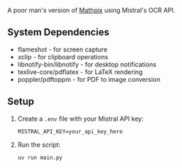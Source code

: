 A poor man's version of [Mathpix](https://mathpix.com/) using Mistral's OCR API.

## System Dependencies

- flameshot - for screen capture
- xclip - for clipboard operations
- libnotify-bin/libnotify - for desktop notifications
- texlive-core/pdflatex - for LaTeX rendering
- poppler/pdftoppm - for PDF to image conversion

## Setup

1. Create a `.env` file with your Mistral API key:

   ```
   MISTRAL_API_KEY=your_api_key_here
   ```

2. Run the script:
   ```bash
   uv run main.py
   ```

